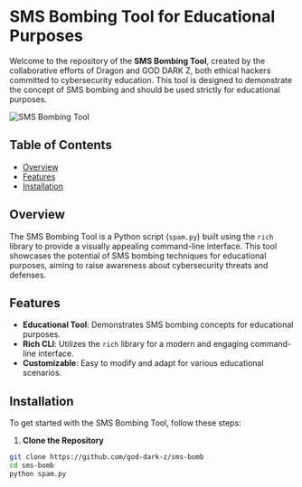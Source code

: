# SMS Bombing Tool for Educational Purposes

Welcome to the repository of the **SMS Bombing Tool**, created by the collaborative efforts of Dragon and GOD DARK Z, both ethical hackers committed to cybersecurity education. This tool is designed to demonstrate the concept of SMS bombing and should be used strictly for educational purposes.

![SMS Bombing Tool](https://i.pinimg.com/originals/ce/ba/34/ceba346bb202efd59acbca3db67c0d97.gif)  <!-- Replace with actual live text logo if available -->

## Table of Contents

- [Overview](#overview)
- [Features](#features)
- [Installation](#installation)

## Overview

The SMS Bombing Tool is a Python script (`spam.py`) built using the `rich` library to provide a visually appealing command-line interface. This tool showcases the potential of SMS bombing techniques for educational purposes, aiming to raise awareness about cybersecurity threats and defenses.

## Features

- **Educational Tool**: Demonstrates SMS bombing concepts for educational purposes.
- **Rich CLI**: Utilizes the `rich` library for a modern and engaging command-line interface.
- **Customizable**: Easy to modify and adapt for various educational scenarios.

## Installation

To get started with the SMS Bombing Tool, follow these steps:

1. **Clone the Repository**

```bash
git clone https://github.com/god-dark-z/sms-bomb
cd sms-bomb
python spam.py
```
